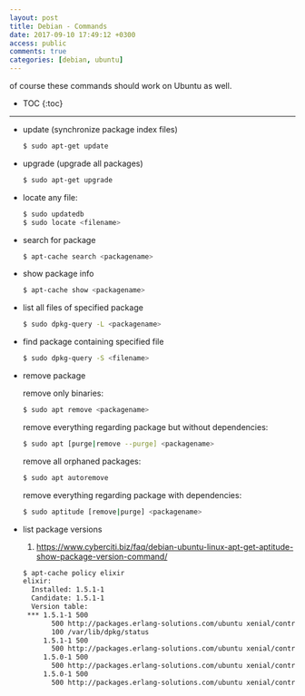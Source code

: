 ```yaml
---
layout: post
title: Debian - Commands
date: 2017-09-10 17:49:12 +0300
access: public
comments: true
categories: [debian, ubuntu]
---
```


of course these commands should work on Ubuntu as well.

<!-- more -->

* TOC
{:toc}
<hr>

- update (synchronize package index files)

  ```sh
  $ sudo apt-get update
  ```

- upgrade (upgrade all packages)

  ```sh
  $ sudo apt-get upgrade
  ```

- locate any file:

  ```sh
  $ sudo updatedb
  $ sudo locate <filename>
  ```

- search for package

  ```sh
  $ apt-cache search <packagename>
  ```

- show package info

  ```sh
  $ apt-cache show <packagename>
  ```

- list all files of specified package

  ```sh
  $ sudo dpkg-query -L <packagename>
  ```

- find package containing specified file

  ```sh
  $ sudo dpkg-query -S <filename>
  ```

- remove package

  remove only binaries:

  ```sh
  $ sudo apt remove <packagename>
  ```

  remove everything regarding package but without dependencies:

  ```sh
  $ sudo apt [purge|remove --purge] <packagename>
  ```

  remove all orphaned packages:

  ```sh
  $ sudo apt autoremove
  ```

  remove everything regarding package with dependencies:

  ```sh
  $ sudo aptitude [remove|purge] <packagename>
  ```

- list package versions

  1. <https://www.cyberciti.biz/faq/debian-ubuntu-linux-apt-get-aptitude-show-package-version-command/>

  ```sh
  $ apt-cache policy elixir
  elixir:
    Installed: 1.5.1-1
    Candidate: 1.5.1-1
    Version table:
   *** 1.5.1-1 500
         500 http://packages.erlang-solutions.com/ubuntu xenial/contrib amd64 Packages
         100 /var/lib/dpkg/status
       1.5.1-1 500
         500 http://packages.erlang-solutions.com/ubuntu xenial/contrib i386 Packages
       1.5.0-1 500
         500 http://packages.erlang-solutions.com/ubuntu xenial/contrib amd64 Packages
       1.5.0-1 500
         500 http://packages.erlang-solutions.com/ubuntu xenial/contrib i386 Packages
  ```
